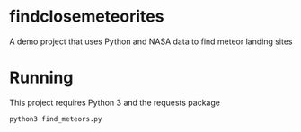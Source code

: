 # findclosemeteorites
A demo project that uses Python and NASA data to find meteor landing sites

# Running

This project requires Python 3 and the requests package

`python3 find_meteors.py`